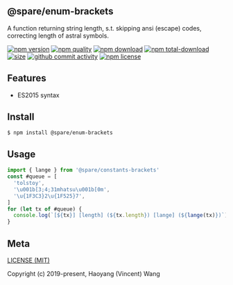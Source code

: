 ## @spare/enum-brackets
A function returning string length,
s.t. 
    skipping ansi (escape) codes,
    correcting length of astral symbols.

[![npm version][npm-image]][npm-url]
[![npm quality][quality-image]][quality-url]
[![npm download][download-image]][npm-url]
[![npm total-download][total-download-image]][npm-url]
[![size][size]][size-url]
[![github commit activity][commit-image]][github-url]
[![npm license][license-image]][npm-url]

## Features

- ES2015 syntax

## Install
```console
$ npm install @spare/enum-brackets
```

## Usage
```js
import { lange } from '@spare/constants-brackets'
const #queue = [
  'tolstoy',
  '\u001b[3;4;31mhatsu\u001b[0m',
  '\u{1F3C3}2\u{1F525}7',
]
for (let tx of #queue) {
  console.log(`[${tx}] [length] (${tx.length}) [lange] (${lange(tx)})`)
}
```

## Meta
[LICENSE (MIT)](LICENSE)

Copyright (c) 2019-present, Haoyang (Vincent) Wang

[//]: <> (Shields)
[npm-image]: https://img.shields.io/npm/v/@spare/enum-brackets.svg?style=flat-square
[quality-image]: http://npm.packagequality.com/shield/@spare/enum-brackets.svg?style=flat-square
[download-image]: https://img.shields.io/npm/dm/@spare/enum-brackets.svg?style=flat-square
[total-download-image]:https://img.shields.io/npm/dt/@spare/enum-brackets.svg?style=flat-square
[license-image]: https://img.shields.io/npm/l/@spare/enum-brackets.svg?style=flat-square
[commit-image]: https://img.shields.io/github/commit-activity/y/hoyeungw/spare/enum-brackets?style=flat-square
[size]: https://flat.badgen.net/packagephobia/install/@spare/enum-brackets

[//]: <> (Link)
[npm-url]: https://npmjs.org/package/@spare/enum-brackets
[quality-url]: http://packagequality.com/#?package=@spare/enum-brackets
[github-url]: https://github.com/gadge/@spare/enum-brackets
[size-url]: https://packagephobia.now.sh/result?p=@spare/enum-brackets
